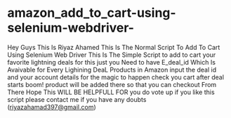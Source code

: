 # amazon_add_to_cart-using-selenium-webdriver-
Hey Guys This Is Riyaz Ahamed 
This Is The Normal Script To Add To Cart  Using Selenium Web Driver
This Is The Simple Script to add to cart your favorite lightning deals 
for this just you Need to have E_deal_id Which Is Avaivable for Every Lighining DeaL Products in Amazon 
input the deal id and your account details for the magic to happen 
check you cart after deal starts boom! product will be added there so that you can checkout From There 
Hope This WILL BE HELPFULL FOR you 
do vote up if you like this script
please contact me if you have any doubts (riyazahamad397@gmail.com)

